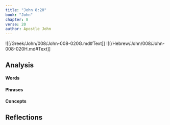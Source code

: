 ```yaml
---
title: "John 8:20"
book: "John"
chapter: 8
verse: 20
author: Apostle John
---
```

![[/Greek/John/008/John-008-020G.md#Text]]
![[/Hebrew/John/008/John-008-020H.md#Text]]

## Analysis

#### Words

#### Phrases

#### Concepts

## Reflections
